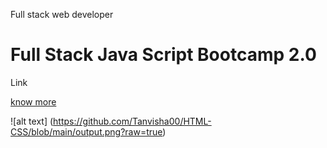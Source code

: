 Full stack web developer


#  Full Stack Java Script Bootcamp 2.0

Link

[know more](https://github.com/Tanvisha00/HTML-CSS/blob/main/output.png)

![alt text] (https://github.com/Tanvisha00/HTML-CSS/blob/main/output.png?raw=true)
